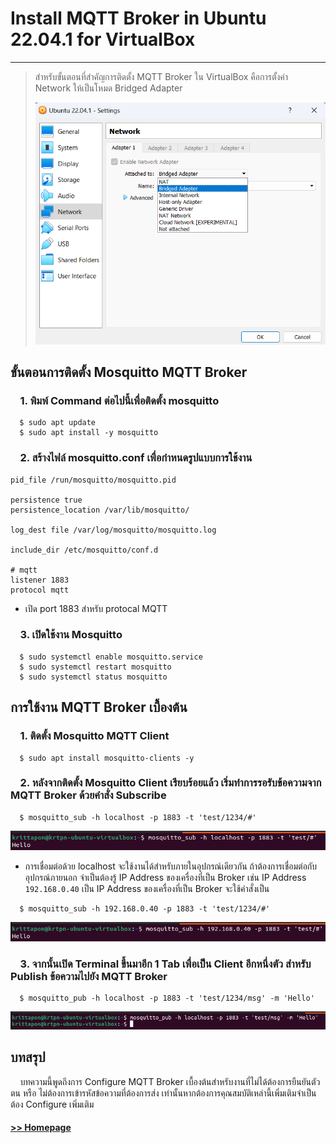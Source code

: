 # Install MQTT Broker in Ubuntu 22.04.1 for VirtualBox
-------------------------------------------------
> สำหรับขั้นตอนที่สำคัญการติดตั้ง MQTT Broker ใน VirtualBox คือการตั้งค่า Network ให้เป็นโหมด Bridged Adapter
>
>
> <img src="/Blog/picture/broker/Screenshot 2022-10-20 194405.png" alt="ฺBroker1"/>

## ขั้นตอนการติดตั้ง Mosquitto MQTT Broker

### &nbsp;&nbsp;&nbsp;&nbsp;1. พิมพ์ Command ต่อไปนี้เพื่อติดตั้ง mosquitto

```ShellSession
  $ sudo apt update 
  $ sudo apt install -y mosquitto
```

### &nbsp;&nbsp;&nbsp;&nbsp;2. สร้างไฟล์ mosquitto.conf เพื่อกำหนดรูปแบบการใช้งาน

```
pid_file /run/mosquitto/mosquitto.pid

persistence true
persistence_location /var/lib/mosquitto/

log_dest file /var/log/mosquitto/mosquitto.log

include_dir /etc/mosquitto/conf.d

# mqtt
listener 1883
protocol mqtt
```


- เปิด port 1883 สำหรับ protocal MQTT



### &nbsp;&nbsp;&nbsp;&nbsp;3. เปิดใช้งาน Mosquitto

```ShellSession
  $ sudo systemctl enable mosquitto.service
  $ sudo systemctl restart mosquitto
  $ sudo systemctl status mosquitto
```

## การใช้งาน MQTT Broker เบื้องต้น


### &nbsp;&nbsp;&nbsp;&nbsp;1. ติดตั้ง Mosquitto MQTT Client

```ShellSession
  $ sudo apt install mosquitto-clients -y
```

### &nbsp;&nbsp;&nbsp;&nbsp;2. หลังจากติดตั้ง Mosquitto Client เรียบร้อยแล้ว เริ่มทำการรอรับข้อความจาก MQTT Broker ด้วยคำสั่ง Subscribe


```ShellSession
  $ mosquitto_sub -h localhost -p 1883 -t 'test/1234/#'
```

<img src="/Blog/picture/broker/sub.png" alt="ฺBroker2"/>


- การเชื่อมต่อด้วย localhost จะใช้งานได้สำหรับภายในอุปกรณ์เดียวกัน ถ้าต้องการเชื่อมต่อกับอุปกรณ์ภายนอก จำเป็นต้องรู้ IP Address ของเครื่องที่เป็น Broker เช่น IP Address ```192.168.0.40``` เป็น IP Address ของเครื่องที่เป็น Broker จะใช้คำสั่งเป็น

```ShellSession
  $ mosquitto_sub -h 192.168.0.40 -p 1883 -t 'test/1234/#'
```


<img src="/Blog/picture/broker/sub2.png" alt="ฺBroker3"/>


### &nbsp;&nbsp;&nbsp;&nbsp;3. จากนั้นเปิด Terminal ขึ้นมาอีก 1 Tab เพื่อเป็น Client อีกหนึ่งตัว สำหรับ Publish ข้อความไปยัง MQTT Broker


```ShellSession
  $ mosquitto_pub -h localhost -p 1883 -t 'test/1234/msg' -m 'Hello'
```


<img src="/Blog/picture/broker/pub.png" alt="ฺBroker4"/>

## บทสรุป
&nbsp;&nbsp;&nbsp;&nbsp;บทความนี้พูดถึงการ Configure MQTT Broker เบื้องต้นสำหรับงานที่ไม่ได้ต้องการยืนยันตัวตน หรือ ไม่ต้องการเข้ารหัสข้อความที่ต้องการส่ง เท่านั้นหากต้องการคุณสมบัติเหล่านี้เพิ่มเติมจำเป็นต้อง Configure เพิ่มเติม 

#### [>> Homepage](https://pkrittapon.github.io)
